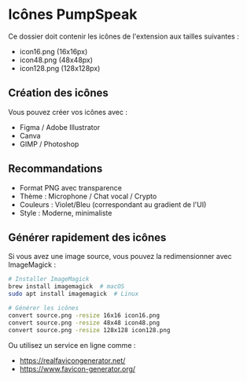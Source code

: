 # Icônes PumpSpeak

Ce dossier doit contenir les icônes de l'extension aux tailles suivantes :
- icon16.png (16x16px)
- icon48.png (48x48px)
- icon128.png (128x128px)

## Création des icônes

Vous pouvez créer vos icônes avec :
- Figma / Adobe Illustrator
- Canva
- GIMP / Photoshop

## Recommandations

- Format PNG avec transparence
- Thème : Microphone / Chat vocal / Crypto
- Couleurs : Violet/Bleu (correspondant au gradient de l'UI)
- Style : Moderne, minimaliste

## Générer rapidement des icônes

Si vous avez une image source, vous pouvez la redimensionner avec ImageMagick :

```bash
# Installer ImageMagick
brew install imagemagick  # macOS
sudo apt install imagemagick  # Linux

# Générer les icônes
convert source.png -resize 16x16 icon16.png
convert source.png -resize 48x48 icon48.png
convert source.png -resize 128x128 icon128.png
```

Ou utilisez un service en ligne comme :
- https://realfavicongenerator.net/
- https://www.favicon-generator.org/
